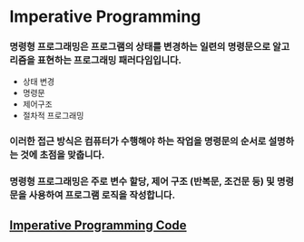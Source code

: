 # Imperative Programming 

### 명령형 프로그래밍은 프로그램의 상태를 변경하는 일련의 명령문으로 알고리즘을 표현하는 프로그래밍 패러다임입니다. 

- 상태 변경 
- 명령문 
- 제어구조 
- 절차적 프로그래밍 

### 이러한 접근 방식은 컴퓨터가 수행해야 하는 작업을 명령문의 순서로 설명하는 것에 초점을 맞춥니다. 

### 명령형 프로그래밍은 주로 변수 할당, 제어 구조 (반복문, 조건문 등) 및 명령문을 사용하여 프로그램 로직을 작성합니다.

## [Imperative Programming Code](https://github-history.netlify.app/keepinmindsh/lines_edu/blob/main/paradigm/03/imperative_programming.go)
